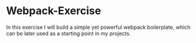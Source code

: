 # Webpack-Exercise
In this exercise I will build a simple yet powerful webpack boilerplate, which can be later used as a starting point in my projects.
